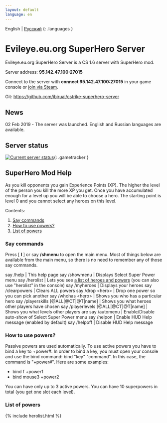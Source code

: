 ```yaml
---
layout: default
language: en
---
```


English \| [Русский](../ru/index.html)
{: .languages }

# Evileye.eu.org SuperHero Server

Evileye.eu.org SuperHero Server is a CS 1.6 server with SuperHero mod.

Server address: **95.142.47.100:27015**

Сonnect to the server with **connect 95.142.47.100:27015** in your game console or [join via Steam](steam://connect/95.142.47.100:27015).

Git: <https://github.com/ibiruai/cstrike-superhero-server>

## News

02 Feb 2019 - The server was launched. English and Russian languages are available.

## Server status

[![Current server status](https://cache.gametracker.com/server_info/95.142.47.100:27015/b_560_95_1.png)](https://www.gametracker.com/server_info/95.142.47.100:27015/){: .gametracker }

## SuperHero Mod Help

As you kill opponents you gain Experience Points (XP). The higher the level of the person you kill the more XP you get. Once you have accumulated enough for a level up you will be able to choose a hero. The starting point is level 0 and you cannot select any heroes on this level.

Contents:

1. [Say commands](#say-commands)
2. [How to use powers?](#how-to-use-powers)
3. [List of powers](#list-of-powers)

### Say commands

Press \[ **I** \] or say **/shmenu** to open the main menu. Most of things below are available from the main menu, so there is no need to remember any of those say commands.

say /help | This help page
say /showmenu | Displays Select Super Power menu
say /herolist | Lets you see [a list of heroes and powers](#list-of-powers) (you can also use \"herolist\" in the console)
say /myheroes | Displays your heroes
say /clearpowers | Clears ALL powers
say /drop \<hero\> | Drop one power so you can pick another
say /whohas \<hero\> | Shows you who has a particular hero
say /playerskills \[@ALL\|@CT\|@T\|name\] | Shows you what heroes other players have chosen
say /playerlevels \[@ALL\|@CT\|@T\|name\] | Shows you what levels other players are
say /automenu | Enable/Disable auto-show of Select Super Power menu
say /helpon | Enable HUD Help message (enabled by default)
say /helpoff | Disable HUD Help message

### How to use powers?

<span class="passive-power">Passive powers</span> are used automatically. To use <span class="active-power">active powers</span> you have to bind a key to +power#. In order to bind a key, you must open your console and use the bind command: bind \"key\" \"command\". In this case, the command is \"+power#\". Here are some examples:

- bind f +power1
- bind mouse3 +power2

You can have only up to 3 <span class="active-power">active powers</span>. You can have 10 superpowers in total (you get one slot each level).

### List of powers

{% include herolist.html %}
